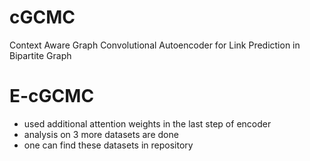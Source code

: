 # cGCMC
Context Aware Graph Convolutional Autoencoder for Link Prediction in Bipartite Graph

# E-cGCMC
- used additional attention weights in the last step of encoder
- analysis on 3 more datasets are done
- one can find these datasets in repository 
